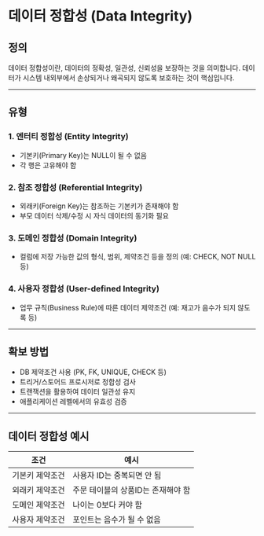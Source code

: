 # 데이터 정합성 (Data Integrity)

## 정의
데이터 정합성이란, 데이터의 정확성, 일관성, 신뢰성을 보장하는 것을 의미합니다. 데이터가 시스템 내외부에서 손상되거나 왜곡되지 않도록 보호하는 것이 핵심입니다.

---

## 유형

### 1. 엔터티 정합성 (Entity Integrity)
- 기본키(Primary Key)는 NULL이 될 수 없음
- 각 행은 고유해야 함

### 2. 참조 정합성 (Referential Integrity)
- 외래키(Foreign Key)는 참조하는 기본키가 존재해야 함
- 부모 데이터 삭제/수정 시 자식 데이터의 동기화 필요

### 3. 도메인 정합성 (Domain Integrity)
- 컬럼에 저장 가능한 값의 형식, 범위, 제약조건 등을 정의 (예: CHECK, NOT NULL 등)

### 4. 사용자 정합성 (User-defined Integrity)
- 업무 규칙(Business Rule)에 따른 데이터 제약조건 (예: 재고가 음수가 되지 않도록 등)

---

## 확보 방법
- DB 제약조건 사용 (PK, FK, UNIQUE, CHECK 등)
- 트리거/스토어드 프로시저로 정합성 검사
- 트랜잭션을 활용하여 데이터 일관성 유지
- 애플리케이션 레벨에서의 유효성 검증

---

## 데이터 정합성 예시
| 조건             | 예시                              |
|------------------|-----------------------------------|
| 기본키 제약조건  | 사용자 ID는 중복되면 안 됨        |
| 외래키 제약조건  | 주문 테이블의 상품ID는 존재해야 함 |
| 도메인 제약조건  | 나이는 0보다 커야 함              |
| 사용자 제약조건  | 포인트는 음수가 될 수 없음        |

